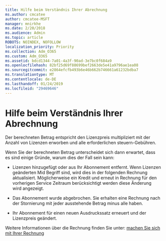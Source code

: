 ```yaml
---
title: Hilfe beim Verständnis Ihrer Abrechnung
ms.author: cmcatee
author: cmcatee-MSFT
manager: mnirkhe
ms.date: 2/20/2018
ms.audience: Admin
ms.topic: article
ROBOTS: NOINDEX, NOFOLLOW
localization_priority: Priority
ms.collection: Adm_O365
ms.custom: Adm_O365
ms.assetid: bdcd1344-7a01-4a3f-90ad-3e7bc0f684a9
ms.openlocfilehash: 82bf25d69f88699bef2663de5e41a9796ae1ea08
ms.sourcegitcommit: e2864efcfb493b6e46b662b746661a61232bdba7
ms.translationtype: MT
ms.contentlocale: de-DE
ms.lasthandoff: 01/24/2019
ms.locfileid: "29469646"
---
```

# <a name="help-understanding-your-bill"></a>Hilfe beim Verständnis Ihrer Abrechnung

Der berechneten Betrag entspricht den Lizenzpreis multipliziert mit der Anzahl von Lizenzen erworben und alle erforderlichen steuern-Gebühren.
  
Wenn Sie der berechneten Betrag unterscheidet sich dann erwartet, dass es sind einige Gründe, warum dies der Fall sein kann:
  
- Lizenzen hinzugefügt oder aus Ihr Abonnement entfernt. Wenn Lizenzen geänderten Mid Begriff sind, wird dies in der folgenden Rechnung aktualisiert. Möglicherweise ein Kredit und erneut in Rechnung für den vorherigen Service Zeitraum berücksichtigt werden diese Änderung wird angezeigt.
    
- Das Abonnement wurde abgebrochen. Sie erhalten eine Rechnung nach der Stornierung mit jeder ausstehende Betrag minus alle haben.
    
- Ihr Abonnement für einen neuen Ausdruckssatz erneuert und der Lizenzpreis geändert.
    
Weitere Informationen über die Rechnung finden Sie unter: [machen Sie sich mit Ihrer Rechnung](https://support.office.com/article/0724b428-fb59-4962-8c37-6674166d7507)
  

